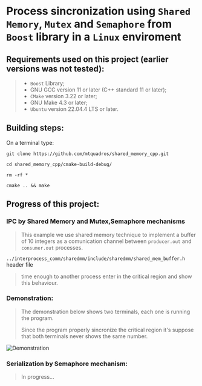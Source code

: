 # Process sincronization using `Shared Memory`, `Mutex` and `Semaphore` from `Boost` library in a `Linux` enviroment

## Requirements used on this project (earlier versions was not tested):
> - `Boost` Library;
> -  GNU GCC version 11 or later (C++ standard 11 or later);
> - `CMake` version 3.22 or later;
> -  GNU Make 4.3 or later;
> - `Ubuntu` version 22.04.4 LTS or later.

## Building steps:
On a terminal type:
```
git clone https://github.com/mtquadros/shared_memory_cpp.git
```
```
cd shared_memory_cpp/cmake-build-debug/
```
```
rm -rf *
```
```
cmake .. && make
```

## Progress of this project:

### IPC by Shared Memory and Mutex,Semaphore mechanisms
 
> This example we use shared memory technique to implement a buffer of 10 integers as a 
> comunication channel between `producer.out` and `consumer.out` processes.
> 
> 
`../interprocess_comm/sharedmm/include/sharedmm/shared_mem_buffer.h` header file
> time enough to another process enter in the critical region and show this
> behaviour.
> 
### Demonstration:
> The demonstration below shows two terminals, each one is running the program.
> 
> Since the program properly sincronize the critical region it's suppose that 
> both terminals never shows the same number.

![Demonstration](./sync_demo.gif)

### Serialization by Semaphore mechanism:
> In progress...
